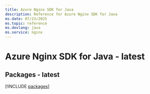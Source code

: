```yaml
---
title: Azure Nginx SDK for Java
description: Reference for Azure Nginx SDK for Java
ms.date: 07/23/2025
ms.topic: reference
ms.devlang: java
ms.service: nginx
---
```

# Azure Nginx SDK for Java - latest
## Packages - latest
[!INCLUDE [packages](nginx-index.md)]